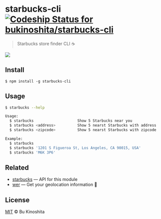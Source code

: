 # starbucks-cli [![Codeship Status for bukinoshita/starbucks-cli](https://app.codeship.com/projects/62dd2e00-0504-0135-38d5-2eadb3862a2e/status?branch=master)](https://app.codeship.com/projects/213473)

> Starbucks store finder CLI :coffee:

<img src="https://cldup.com/WPl4dTCrIh.jpg"/>

## Install
```
$ npm install -g starbucks-cli
```

## Usage
```bash
$ starbucks --help

Usage:
  $ starbucks                    Show 5 Starbucks near you
  $ starbucks <address>          Show 5 nearst Starbucks with address
  $ starbucks <zipcode>          Show 5 nearst Starbucks with zipcode

Example:
  $ starbucks
  $ starbucks '1201 S Figueroa St, Los Angeles, CA 90015, USA'
  $ starbucks 'M6K 3P6'
```

## Related
- [starbucks](https://github.com/bukinoshita/starbucks) — API for this module
- [wer](https://github.com/bukinoshita/wer) — Get your geolocation information :round_pushpin:

## License
[MIT](https://github.com/bukinoshita/starbucks-cli/blob/master/LICENSE) &copy; Bu Kinoshita
